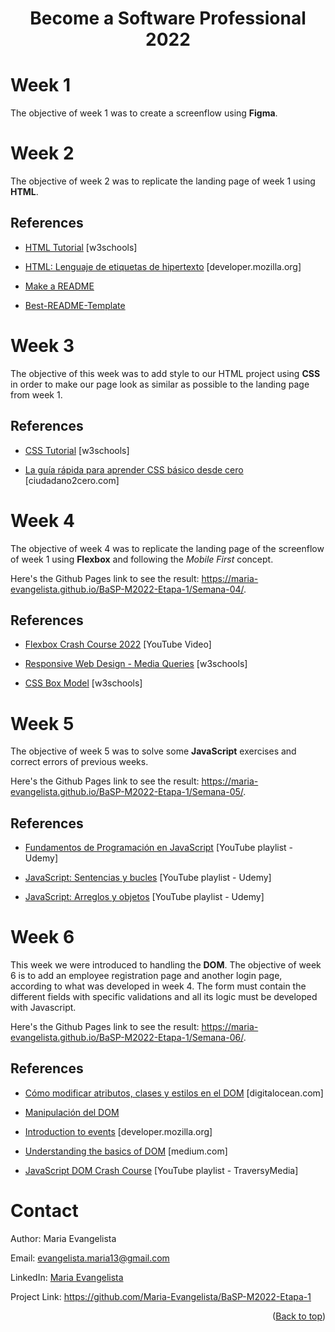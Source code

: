 <h1 align="center"><b>Become a Software Professional 2022</b></h1>

# Week 1
The objective of week 1 was to create a screenflow using <b>Figma</b>.

# Week 2
The objective of week 2 was to replicate the landing page of week 1 using <b>HTML</b>.

## References
- <a href="https://www.w3schools.com/html/default.asp" target="_blank">HTML Tutorial</a> [w3schools]

- <a href="https://developer.mozilla.org/es/docs/Web/HTML" target="_blank">HTML: Lenguaje de etiquetas de hipertexto</a> [developer.mozilla.org]

- <a href="https://www.makeareadme.com/" target="_blank">Make a README</a>

- <a href="https://github.com/othneildrew/Best-README-Template#readme" target="_blank">Best-README-Template</a>

# Week 3
The objective of this week was to add style to our HTML project using <b>CSS</b> in order to make our page look as similar as possible to the landing page from week 1.

## References
- <a href="https://www.w3schools.com/css/default.asp" target="_blank">CSS Tutorial</a> [w3schools]

- <a href="https://www.ciudadano2cero.com/aprender-css-basico-desde-cero/" target="_blank"> La guía rápida para aprender CSS básico desde cero</a> [ciudadano2cero.com]

# Week 4
The objective of week 4 was to replicate the landing page of the screenflow of week 1 using <b>Flexbox</b> and following the <i>Mobile First</i> concept.
<!-- *as the main tool for the creation of a Responsive Design -->

Here's the Github Pages link to see the result: <a href="https://maria-evangelista.github.io/BaSP-M2022-Etapa-1/Semana-04/" target="_blank"> https://maria-evangelista.github.io/BaSP-M2022-Etapa-1/Semana-04/</a>.

## References
- <a href="https://www.youtube.com/watch?v=3YW65K6LcIA" target="_blank">Flexbox Crash Course 2022</a> [YouTube Video]
  
- <a href="https://www.w3schools.com/css/css_rwd_mediaqueries.asp" target="_blank">Responsive Web Design - Media Queries</a> [w3schools]
  
- <a href="https://www.w3schools.com/css/css_boxmodel.asp" target="_blank">CSS Box Model</a> [w3schools]

# Week 5
The objective of week 5 was to solve some <b>JavaScript</b> exercises and correct errors of previous weeks.

Here's the Github Pages link to see the result: <a href="https://maria-evangelista.github.io/BaSP-M2022-Etapa-1/Semana-05/" target="_blank"> https://maria-evangelista.github.io/BaSP-M2022-Etapa-1/Semana-05/</a>.

## References
- <a href="https://www.youtube.com/playlist?list=PLEfmn-5Ho68TYu8hB4NG4pWUIJpRXA8dm" target="_blank">Fundamentos de Programación en JavaScript</a> [YouTube playlist - Udemy]
  
- <a href="https://www.youtube.com/playlist?list=PLEfmn-5Ho68Qg7airyFpWQFP-Abxnvk-y" target="_blank">JavaScript: Sentencias y bucles</a> [YouTube playlist - Udemy]
  
- <a href="https://www.youtube.com/playlist?list=PLEfmn-5Ho68R2r0JyrYD1m9a14ahL_Ywh" target="_blank">JavaScript: Arreglos y objetos</a> [YouTube playlist - Udemy]

# Week 6
This week we were introduced to handling the <b>DOM</b>. The objective of week 6 is to add an employee registration page and another login page, according to what was developed in week 4. The form must contain the different fields with specific validations and all its logic must be developed with Javascript.

Here's the Github Pages link to see the result: <a href="https://maria-evangelista.github.io/BaSP-M2022-Etapa-1/Semana-06/" target="_blank"> https://maria-evangelista.github.io/BaSP-M2022-Etapa-1/Semana-06/</a>.

## References
- <a href="https://www.digitalocean.com/community/tutorials/como-modificar-atributos-clases-y-estilos-en-el-dom-es" target="_blank">Cómo modificar atributos, clases y estilos en el DOM</a>  [digitalocean.com]

- <a href="http://juanmirod.github.io/2019/06/24/chuleta-dom.html" target="_blank">Manipulación del DOM </a>
  
- <a href="https://developer.mozilla.org/en-US/docs/Learn/JavaScript/Building_blocks/Events" target="_blank">Introduction to events</a> [developer.mozilla.org]

- <a href="https://medium.com/jspoint/understanding-basics-of-dom-265b73d958d1" target="_blank">Understanding the basics of DOM</a> [medium.com]

- <a href="https://www.youtube.com/watch?v=Wd_IxG7lOP8" target="_blank">JavaScript DOM Crash Course</a> [YouTube playlist - TraversyMedia] 


# Contact
Author: Maria Evangelista

Email: evangelista.maria13@gmail.com

LinkedIn: <a href="https://www.linkedin.com/in/mariaevangelista-/" target="_blank">Maria Evangelista</a>

Project Link: <a href="https://github.com/Maria-Evangelista/BaSP-M2022-Etapa-1" target="_blank">https://github.com/Maria-Evangelista/BaSP-M2022-Etapa-1</a>

<p align="right">(<a href="#top">Back to top</a>)</p>